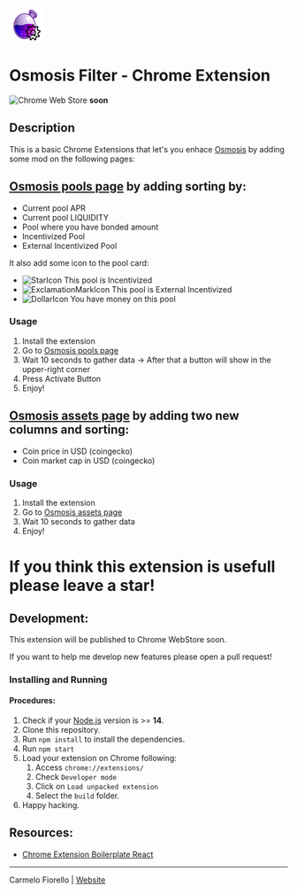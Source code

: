 <img src="src/assets/img/icon-128.png" width="64"/>

# Osmosis Filter - Chrome Extension
![Chrome Web Store](https://img.shields.io/chrome-web-store/v/ddddddddd) **soon**

## Description

This is a basic Chrome Extensions that let's you enhace [Osmosis](https://app.osmosis.zone/) by adding some mod on the following pages:

## [Osmosis pools page](https://app.osmosis.zone/pools) by adding sorting by:

- Current pool APR
- Current pool LIQUIDITY
- Pool where you have bonded amount
- Incentivized Pool
- External Incentivized Pool

It also add some icon to the pool card:

- ![StarIcon](https://img.icons8.com/fluency/45/000000/star.png) This pool is Incentivized
- ![ExclamationMarkIcon](https://img.icons8.com/emoji/45/000000/exclamation-mark-emoji.png) This pool is External Incentivized
- ![DollarIcon](https://img.icons8.com/external-kiranshastry-gradient-kiranshastry/45/000000/external-dollar-banking-and-finance-kiranshastry-gradient-kiranshastry.png) You have money on this pool


### Usage

1. Install the extension
2. Go to [Osmosis pools page](https://app.osmosis.zone/pools)
3. Wait 10 seconds to gather data -> After that a button will show in the upper-right corner
4. Press Activate Button
5. Enjoy!


## [Osmosis assets page](https://app.osmosis.zone/assets) by adding two new columns and sorting:

- Coin price in USD (coingecko)
- Coin market cap in USD (coingecko)

### Usage

1. Install the extension
2. Go to [Osmosis assets page](https://app.osmosis.zone/assets)
3. Wait 10 seconds to gather data
4. Enjoy!

# If you think this extension is usefull please leave a star!

## Development:

This extension will be published to Chrome WebStore soon.

If you want to help me develop new features please open a pull request!

### Installing and Running

#### Procedures:

1. Check if your [Node.js](https://nodejs.org/) version is >= **14**.
2. Clone this repository.
3. Run `npm install` to install the dependencies.
4. Run `npm start`
5. Load your extension on Chrome following:
   1. Access `chrome://extensions/`
   2. Check `Developer mode`
   3. Click on `Load unpacked extension`
   4. Select the `build` folder.
6. Happy hacking.

## Resources:

- [Chrome Extension Boilerplate React](https://github.com/lxieyang/chrome-extension-boilerplate-react)

---

Carmelo Fiorello | [Website](https://carmelofiorello.com)
